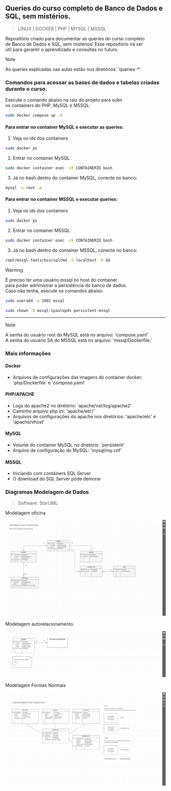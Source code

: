## **Queries do curso completo de Banco de Dados e SQL, sem mistérios.**
>LINUX | DOCKER | PHP | MYSQL | MSSQL  
  
Repositório criado para documentar as queries do curso completo  
de Banco de Dados e SQL, sem mistérios! Esse repositório irá ser  
útil para garantir o aprendizado e consultas no futuro.  
  
  
>[!NOTE]
>As queries explicadas nas aulas estão nos diretórios: 'queries-*'.  
  
### **Comandos para acessar as bases de dados e tabelas criadas durante o curso.**
Execute o comando abaixo na raiz do projeto para subir  
os containers do PHP, MySQL e MSSQL:
```bash
sudo docker compose up -d
```
#### **Para entrar no container MySQL e executar as queries:**  
1. Veja os ids dos containers   
```bash
sudo docker ps
```
2. Entrar no container MySQL  
```bash
sudo docker container exec -it CONTAINERID bash
```
3. Já no bash dentro do container MySQL, conecte no banco:  
```bash
mysql -u root -p
```  
  
#### **Para entrar no container MSSQL e executar queries:**  
1. Veja os ids dos containers   
```bash
sudo docker ps
```
2. Entrar no container MSSQL  
```bash
sudo docker container exec -it CONTAINERID bash
```  
3. Já no bash dentro do container MSSQL, conecte no banco:  
```bash
/opt/mssql-tools/bin/sqlcmd -S localhost -U SA
```  
  
>[!Warning]
>É preciso ter uma usuário mssql no host do container  
>para poder administrar a persistência do banco de dados.  
>Caso não tenha, execute os comandos abaixo:
```bash
sudo useradd -u 1001 mssql
```
```bash
sudo chown -R mssql:lpaulopds persistent-mssql
```
  
----------------------
  
>[!NOTE]
>A senha do usuário root do MySQL está no arquivo: 'compose.yaml'  
>A senha do usuário SA do MSSQL está no arquivo: 'mssql/Dockerfile.'  
  
### **Mais informações**
#### **Docker**
* Arquivos de configurações das imagens do container docker: 'php/Dockerfile' e 'compose.yaml'
#### **PHP/APACHE**
* Logs do apache2 no diretório: 'apache/var/log/apache2'
* Caminho arquivo php.ini: 'apache/etc/'
* Arquivos de configurações do apache nos diretórios: 'apache/etc' e 'apache/vhost'
#### **MySQL**
* Volume do container MySQL no diretório: 'persistent'  
* Arquivo de configuração do MySQL: 'mysql/my.cnf'  
#### **MSSQL**
* Iniciando com containers SQL Server  
* O download do SQL Server pode demorar
  
### **Diagramas Modelagem de Dados**  
>Software: StarUML  
  
Modelagem oficina  
  
![Modelagem oficina](/images/oficina.png "Modelagem oficina")  
  
Modelagem autorelacionamento  
  
![Modelagem autorelacionamento](/images/autorelacionamento.png "Modelagem autorelacionamento")  
  
Modelagem Formas Normais  
  
![Modelagem Formas Normais](/images/fns.png "Modelagem Formas Normais")  
  
